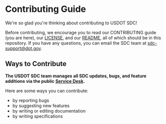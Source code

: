 # Contributing Guide

We're so glad you're thinking about contributing to USDOT SDC!

Before contributing, we encourage you to read our CONTRIBUTING guide (you are here), our [LICENSE](https://github.com/USDOT-SDC/Public/blob/master/LICENSE.md), and our [README](https://github.com/USDOT-SDC/Public/blob/master/README.md), all of which should be in this repository. If you have any questions, you can email the SDC team at [sdc-support@dot.gov](mailto:sdc-support@dot.gov).

## Ways to Contribute

**The USDOT SDC team manages all SDC updates, bugs, and feature additions via the public  [Service Desk](https://securedatacommons.atlassian.net/servicedesk/customer/portal/2).** 

Here are some ways you can contribute:
- by reporting bugs
- by suggesting new features
- by writing or editing documentation
- by writing specifications
